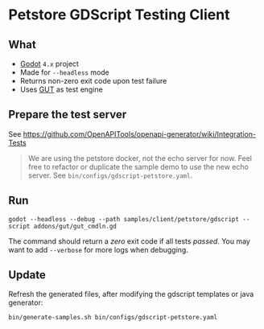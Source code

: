 # Petstore GDScript Testing Client

## What

- [Godot] `4.x` project
- Made for `--headless` mode
- Returns non-zero exit code upon test failure
- Uses [GUT] as test engine


## Prepare the test server

See https://github.com/OpenAPITools/openapi-generator/wiki/Integration-Tests

> We are using the petstore docker, not the echo server for now.
> Feel free to refactor or duplicate the sample demo to use the new echo server.
> See `bin/configs/gdscript-petstore.yaml`.


## Run

    godot --headless --debug --path samples/client/petstore/gdscript --script addons/gut/gut_cmdln.gd

The command should return a _zero_ exit code if all tests _passed_.
You may want to add `--verbose` for more logs when debugging.


## Update

Refresh the generated files, after modifying the gdscript templates or java generator:

	bin/generate-samples.sh bin/configs/gdscript-petstore.yaml


[Godot]: https://godotengine.org
[GUT]: https://github.com/bitwes/Gut
